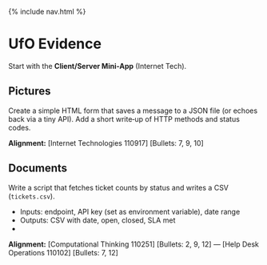 {% include nav.html %}

# UfO Evidence

Start with the **Client/Server Mini‑App** (Internet Tech).

## Pictures
Create a simple HTML form that saves a message to a JSON file (or echoes back via a tiny API). Add a short write‑up of HTTP methods and status codes.

**Alignment:** [Internet Technologies 110917] [Bullets: 7, 9, 10]

## Documents
Write a script that fetches ticket counts by status and writes a CSV (`tickets.csv`).
- Inputs: endpoint, API key (set as environment variable), date range
- Outputs: CSV with date, open, closed, SLA met
- 

**Alignment:** [Computational Thinking 110251] [Bullets: 2, 9, 12] — [Help Desk Operations 110102] [Bullets: 7, 12]
